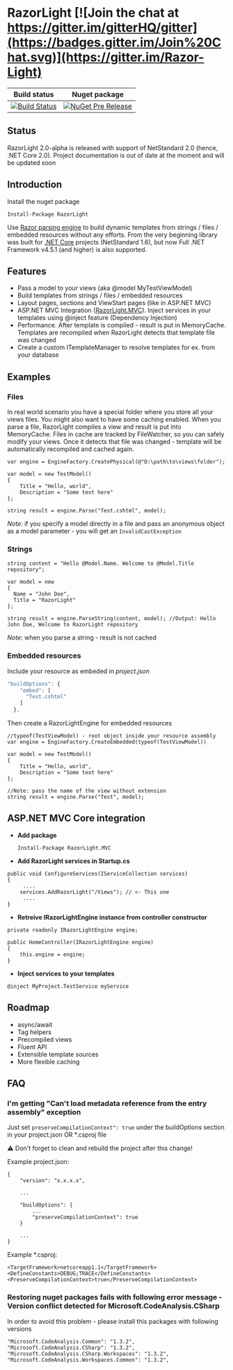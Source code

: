 # RazorLight [![Join the chat at https://gitter.im/gitterHQ/gitter](https://badges.gitter.im/Join%20Chat.svg)](https://gitter.im/Razor-Light)

| Build status | Nuget package |
| --- | --- |
| [![Build Status](https://travis-ci.org/toddams/RazorLight.svg?branch=master)](https://travis-ci.org/toddams/RazorLight) | [![NuGet Pre Release](https://img.shields.io/nuget/vpre/RazorLight.svg?maxAge=2592000?style=flat-square)](https://www.nuget.org/packages/RazorLight/) |

## Status
RazorLight 2.0-alpha is released with support of NetStandard 2.0 (hence, .NET Core 2.0). Project documentation is out of date at the moment and will be updated soon

## Introduction
Install the nuget package

	Install-Package RazorLight


Use [Razor parsing engine](https://github.com/aspnet/Razor) to build dynamic templates from strings / files / embedded resources without any efforts. From the very beginning library was built for [.NET Core](https://dotnet.github.io/) projects (NetStandard 1.6), but now Full .NET Framework v4.5.1 (and higher) is also supported.

## Features
* Pass a model to your views (aka @model MyTestViewModel)
* Build templates from strings / files / embedded resources
* Layout pages, sections and ViewStart pages (like in ASP.NET MVC)
* ASP.NET MVC Integration ([RazorLight.MVC](https://www.nuget.org/packages/RazorLight.MVC/)). Inject services in your templates using @inject feature (Dependency Injection)
* Performance. After template is compiled - result is put in MemoryCache. Templates are recompiled when RazorLight detects that template file was changed
* Create a custom ITemplateManager to resolve templates for ex. from your database


## Examples

### Files
In real world scenario you have a special folder where you store all your views files. You might also want to have some caching enabled. When you parse a file, RazorLight compiles a view and result is put into MemoryCache. Files in cache are tracked by FileWatcher, so you can safely modify your views. Once it detects that file was changed - template will be automatically recompiled and cached again.

```Csharp
var engine = EngineFactory.CreatePhysical(@"D:\path\to\views\folder");

var model = new TestModel()
{
	Title = "Hello, world",
	Description = "Some text here"
};

string result = engine.Parse("Test.cshtml", model);

```

*Note:* if you specify a model directly in a file and pass an anonymous object as a model parameter - you will get an ```InvalidCastException```


### Strings
```Csharp
string content = "Hello @Model.Name. Welcome to @Model.Title repository";

var model = new
{
  Name = "John Doe",
  Title = "RazorLight"
};

string result = engine.ParseString(content, model); //Output: Hello John Doe, Welcome to RazorLight repository
```

*Note:* when you parse a string - result is not cached

### Embedded resources

Include your resource as embeded in *project.json*
````Javascript
"buildOptions": {
    "embed": [
      "Test.cshtml"
    ]
  },
````

Then create a RazorLightEngine for embedded resources

```CSharp
//typeof(TestViewModel) - root object inside your resource assembly
var engine = EngineFactory.CreateEmbedded(typeof(TestViewModel)) 

var model = new TestModel()
{
    Title = "Hello, world",
    Description = "Some text here"
};

//Note: pass the name of the view without extension
string result = engine.Parse("Test", model); 

````

## ASP.NET MVC Core integration
- **Add package**

    ````Install-Package RazorLight.MVC````

- **Add RazorLight services in Startup.cs**

````CSharp
public void ConfigureServices(IServiceCollection services)
{
     ....
    services.AddRazorLight("/Views"); // <- This one
     ....
}
````

- **Retreive IRazorLightEngine instance from controller constructor**
````CSharp
private readonly IRazorLightEngine engine;

public HomeController(IRazorLightEngine engine)
{
    this.engine = engine;
}
````
- **Inject services to your templates**
````CSharp
@inject MyProject.TestService myService
````
## Roadmap
* async/await
* Tag helpers
* Precompiled views
* Fluent API
* Extensible template sources
* More flexible caching

## FAQ
### I'm getting "Can't load metadata reference from the entry assembly" exception
Just set ```preserveCompilationContext": true``` under the buildOptions section in your project.json OR *.csproj file

⚠ Don't forget to clean and rebuild the project after this change!

Example project.json:
```
{
    "version": "x.x.x.x",
    
    ...
    
    "buildOptions": {
        ...
        "preserveCompilationContext": true
    }

    ...
}
```
Example *.csproj:
````
<TargetFramework>netcoreapp1.1</TargetFramework>
<DefineConstants>DEBUG;TRACE</DefineConstants>
<PreserveCompilationContext>true</PreserveCompilationContext>
````

### Restoring nuget packages fails with following error message - Version conflict detected for Microsoft.CodeAnalysis.CSharp
In order to avoid this problem - please install this packages with following versions
````
"Microsoft.CodeAnalysis.Common": "1.3.2",
"Microsoft.CodeAnalysis.CSharp": "1.3.2",
"Microsoft.CodeAnalysis.CSharp.Workspaces": "1.3.2",
"Microsoft.CodeAnalysis.Workspaces.Common": "1.3.2",
````
